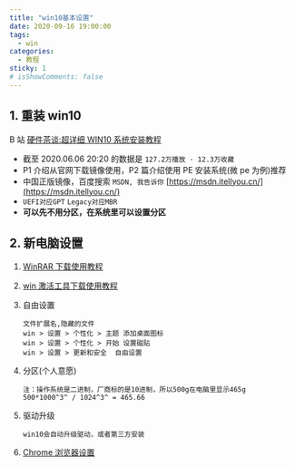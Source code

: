 ```yaml
---
title: "win10基本设置"
date: 2020-09-16 19:00:00
tags:
  - win
categories:
  - 教程
sticky: 1
# isShowComments: false
---
```


## 1. 重装 win10

B 站 [硬件茶谈:超详细 WIN10 系统安装教程](https://www.bilibili.com/video/BV1DJ411D79y)

- 截至 2020.06.06 20:20 的数据是 `127.2万播放 · 12.3万收藏`
- P1 介绍从官网下载镜像使用，P2 篇介绍使用 PE 安装系统(微 pe 为例)推荐
- 中国正版镜像，百度搜索 `MSDN, 我告诉你` [https://msdn.itellyou.cn/](https://msdn.itellyou.cn/)
- `UEFI对应GPT` `Legacy对应MBR`
- **可以先不用分区，在系统里可以设置分区**

## 2. 新电脑设置

1. [WinRAR 下载使用教程](/views/course/normal/200916winrar.html)
2. [win 激活工具下载使用教程](/views/course/win/200916win激活.html)
3. 自由设置
   ```
   文件扩展名,隐藏的文件
   win > 设置 > 个性化 > 主题 添加桌面图标
   win > 设置 > 个性化 > 开始 设置磁贴
   win > 设置 > 更新和安全  自由设置
   ```
4. 分区(个人意愿)

   ```
   注：操作系统是二进制，厂商标的是10进制，所以500g在电脑里显示465g
   500*1000^3^ / 1024^3^ = 465.66
   ```

5. 驱动升级
   ```
   win10会自动升级驱动，或者第三方安装
   ```
6. [Chrome 浏览器设置](/views/course/win/200916chrome.html)
